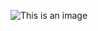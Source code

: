 ![This is an image](https://d1y8sb8igg2f8e.cloudfront.net/images/shutterstock_1375463840.2e16d0ba.fill-1200x630.jpg)
